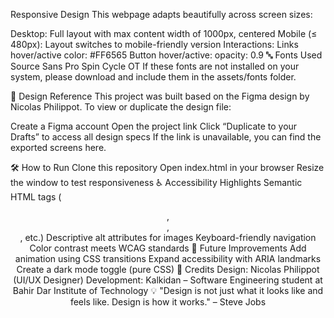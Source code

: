  Responsive Design
This webpage adapts beautifully across screen sizes:

Desktop: Full layout with max content width of 1000px, centered
Mobile (≤ 480px): Layout switches to mobile-friendly version
Interactions:
Links hover/active color: #FF6565
Button hover/active: opacity: 0.9
🔤 Fonts Used
Source Sans Pro
Spin Cycle OT
If these fonts are not installed on your system, please download and include them in the assets/fonts folder.

📸 Design Reference
This project was built based on the Figma design by Nicolas Philippot.
To view or duplicate the design file:

Create a Figma account
Open the project link
Click “Duplicate to your Drafts” to access all design specs
If the link is unavailable, you can find the exported screens here.

🛠️ How to Run
Clone this repository
Open index.html in your browser
Resize the window to test responsiveness
♿ Accessibility Highlights
Semantic HTML tags (<header>, <main>, <footer>, etc.)
Descriptive alt attributes for images
Keyboard-friendly navigation
Color contrast meets WCAG standards
🚀 Future Improvements
Add animation using CSS transitions
Expand accessibility with ARIA landmarks
Create a dark mode toggle (pure CSS)
🙌 Credits
Design: Nicolas Philippot (UI/UX Designer)
Development: Kalkidan – Software Engineering student at Bahir Dar Institute of Technology
💡 "Design is not just what it looks like and feels like. Design is how it works." – Steve Jobs